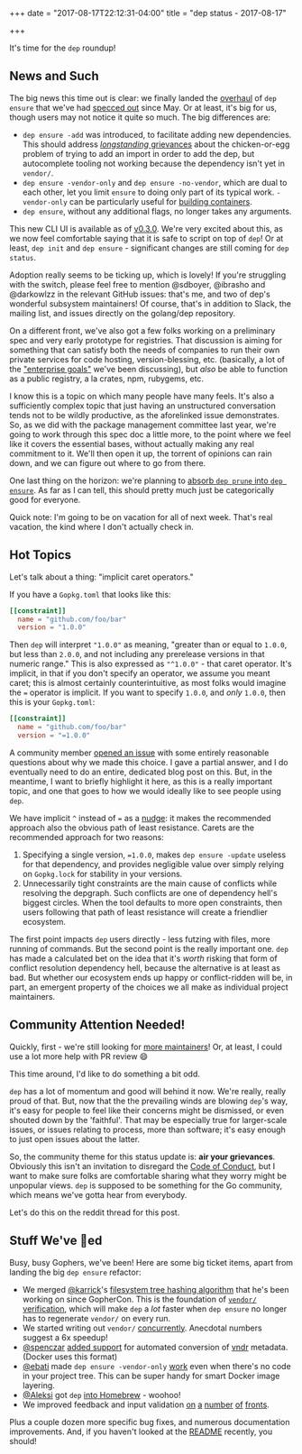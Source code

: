 +++
date = "2017-08-17T22:12:31-04:00"
title = "dep status - 2017-08-17"

+++

It's time for the `dep` roundup!

## News and Such

The big news this time out is clear: we finally landed the [overhaul](https://github.com/golang/dep/pull/489) of `dep ensure` that we've had [specced out](https://github.com/golang/dep/issues/277) since May. Or at least, it's big for us, though users may not notice it quite so much. The big differences are:

* `dep ensure -add` was introduced, to facilitate adding new dependencies. This should address [_longstanding_ grievances](https://github.com/golang/dep/issues/303) about the chicken-or-egg problem of trying to add an import in order to add the dep, but autocomplete tooling not working because the dependency isn't yet in `vendor/`.
* `dep ensure -vendor-only` and `dep ensure -no-vendor`, which are dual to each other, let you limit `ensure` to doing only part of its typical work. `-vendor-only` can be particularly useful for [building containers](https://github.com/golang/dep/issues/796).
* `dep ensure`, without any additional flags, no longer takes any arguments.

This new CLI UI is available as of [v0.3.0](https://github.com/golang/dep/releases/tag/v0.3.0). We're very excited about this, as we now feel comfortable saying that it is safe to script on top of `dep`! Or at least, `dep init` and `dep ensure` - significant changes are still coming for `dep status`.

Adoption really seems to be ticking up, which is lovely! If you're struggling with the switch, please feel free to mention @sdboyer, @ibrasho and @darkowlzz in the relevant GitHub issues: that's me, and two of dep's wonderful subsystem maintainers! Of course, that's in addition to Slack, the mailing list, and issues directly on the golang/dep repository.

On a different front, we've also got a few folks working on a preliminary spec and very early prototype for registries. That discussion is aiming for something that can satisfy both the needs of companies to run their own private services for code hosting, version-blessing, etc. (basically, a lot of the ["enterprise goals"](https://github.com/golang/dep/issues/286) we've been discussing), but _also_ be able to function as a public registry, a la crates, npm, rubygems, etc.

I know this is a topic on which many people have many feels. It's also a sufficiently complex topic that just having an unstructured conversation tends not to be wildly productive, as the aforelinked issue demonstrates. So, as we did with the package management committee last year, we're going to work through this spec doc a little more, to the point where we feel like it covers the essential bases, without actually making any real commitment to it. We'll then open it up, the torrent of opinions can rain down, and we can figure out where to go from there.

One last thing on the horizon: we're planning to [absorb `dep prune` into `dep ensure`](https://github.com/golang/dep/issues/944). As far as I can tell, this should pretty much just be categorically good for everyone.

Quick note: I'm going to be on vacation for all of next week. That's real vacation, the kind where I don't actually check in.

## Hot Topics

Let's talk about a thing: "implicit caret operators."

If you have a `Gopkg.toml` that looks like this:

```toml
[[constraint]]
  name = "github.com/foo/bar"
  version = "1.0.0"
```

Then `dep` will interpret `"1.0.0"` as meaning, "greater than or equal to `1.0.0`, but less than `2.0.0`, and not including any prerelease versions in that numeric range." This is also expressed as `"^1.0.0"` - that caret operator. It's implicit, in that if you don't specify an operator, we assume you meant caret; this is almost certainly counterintuitive, as most folks would imagine the `=` operator is implicit. If you want to specify `1.0.0`, and _only_ `1.0.0`, then this is your `Gopkg.toml`:


```toml
[[constraint]]
  name = "github.com/foo/bar"
  version = "=1.0.0"
```

A community member [opened an issue](https://github.com/golang/dep/issues/929) with some entirely reasonable questions about why we made this choice. I gave a partial answer, and I do eventually need to do an entire, dedicated blog post on this. But, in the meantime, I want to briefly highlight it here, as this is a really important topic, and one that goes to how we would ideally like to see people using `dep`.

We have implicit `^` instead of `=` as a [nudge](https://en.wikipedia.org/wiki/Nudge_(book)): it makes the recommended approach also the obvious path of least resistance. Carets are the recommended approach for two reasons:

1. Specifying a single version, `=1.0.0`, makes `dep ensure -update` useless for that dependency, and provides negligible value over simply relying on `Gopkg.lock` for stability in your versions.
2. Unnecessarily tight constraints are the main cause of conflicts while resolving the depgraph. Such conflicts are one of dependency hell's biggest circles. When the tool defaults to more open constraints, then users following that path of least resistance will create a friendlier ecosystem.

The first point impacts `dep` users directly - less futzing with files, more running of commands. But the second point is the really important one. `dep` has made a calculated bet on the idea that it's _worth_ risking that form of conflict resolution dependency hell, because the alternative is at least as bad. But whether our ecosystem ends up happy or conflict-ridden will be, in part, an emergent property of the choices we all make as individual project maintainers.

## Community Attention Needed!

Quickly, first - we're still looking for [more maintainers](https://github.com/golang/dep/issues/629)! Or, at least, I could use a lot more help with PR review 😄

This time around, I'd like to do something a bit odd.

`dep` has a lot of momentum and good will behind it now. We're really, really proud of that. But, now that the the prevailing winds are blowing `dep`'s way, it's easy for people to feel like their concerns might be dismissed, or even shouted down by the 'faithful'. That may be especially true for larger-scale issues, or issues relating to process, more than software; it's easy enough to just open issues about the latter.

So, the community theme for this status update is: **air your grievances**. Obviously this isn't an invitation to disregard the [Code of Conduct](https://golang.org/conduct), but I want to make sure folks are comfortable sharing what they worry might be unpopular views. `dep` is supposed to be something for the Go community, which means we've gotta hear from everybody.

Let's do this on the reddit thread for this post.

## Stuff We've 🚢ed

Busy, busy Gophers, we've been! Here are some big ticket items, apart from landing the big `dep ensure` refactor:

* We merged [@karrick](https://github.com/karrick)'s [filesystem tree hashing algorithm](https://github.com/golang/dep/pull/959) that he's been working on since GopherCon. This is the foundation of [`vendor/` verification](https://github.com/golang/dep/pull/959), which will make `dep` a _lot_ faster when `dep ensure` no longer has to regenerate `vendor/` on every run.
* We started writing out `vendor/` [concurrently](https://github.com/golang/dep/pull/1021). Anecdotal numbers suggest a 6x speedup!
* [@spenczar](https://github.com/spenczar) [added support](https://github.com/golang/dep/pull/978) for automated conversion of [vndr](https://github.com/LK4D4/vndr) metadata. (Docker uses this format)
* [@ebati](https://github.com/ebati) made `dep ensure -vendor-only` [work](https://github.com/golang/dep/pull/954) even when there's no code in your project tree. This can be super handy for smart Docker image layering.
* [@Aleksi](https://github.com/Aleksi) got `dep` [into Homebrew](https://github.com/golang/dep/pull/961) - woohoo!
* We improved feedback and input validation [on](https://github.com/golang/dep/pull/981) [a](https://github.com/golang/dep/pull/958) [number](https://github.com/golang/dep/pull/881) [of](https://github.com/golang/dep/pull/697) [fronts](https://github.com/golang/dep/pull/844).

Plus a couple dozen more specific bug fixes, and numerous documentation improvements. And, if you haven't looked at the [README](https://github.com/golang/dep/blob/master/README.md) recently, you should!